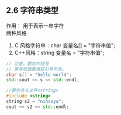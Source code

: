 ## 2.6 字符串类型
作用： 用于表示一串字符   
两种风格   
1. C 风格字符串：char 变量名[] = "字符串值";
2. C++风格：string 变量名 = "字符串值";


```cpp
// 注意，要加中括号
// 等号后面要用双引号包含。
char s[] = "hello world";
std::cout << s << std::endl;

//要包含头文件<string>
#include <string>
string s2 = "nihaoya";
cout << s2 << std::endl;
```


